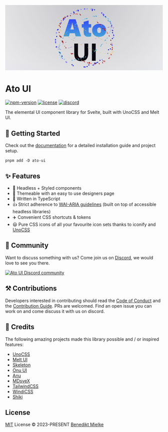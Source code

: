 ![Ato UI](./static/seo/ato-ui-banner-resized.png 'Ato UI')

# Ato UI

[![npm-version](https://img.shields.io/npm/v/ato-ui?logo=npm&color=cc3534&style=flat-square)](https://www.npmjs.com/package/ato-ui)
[![license](https://img.shields.io/badge/license-MIT-%23bada55?style=flat-square)](https://github.com/bennymi/ato-ui/blob/main/LICENSE)
[![discord](https://dcbadge.vercel.app/api/server/7PXN3fs3tN?style=flat-square)](https://discord.gg/7PXN3fs3tN)

The elemental UI component library for Svelte, built with UnoCSS and Melt UI.

## 🚀 Getting Started

Check out the [documentation](https://ato-ui.vercel.app/) for a detailed installation guide and project setup.

```shell
pnpm add -D ato-ui
```

## ✨ Features

- 🦄 Headless + Styled components
- 🎨 Themeable with an easy to use designers page
- 🎯 Written in TypeScript
- 👍 Strict adherence to [WAI-ARIA guidelines](https://www.w3.org/WAI/ARIA/apg/) (built on top of accessible headless libraries)
- ✈️ Convenient CSS shortcuts & tokens
- 😃 Pure CSS icons of all your favourite icon sets thanks to iconify and [UnoCSS](https://github.com/unocss/unocss)

## 👋 Community

Want to discuss something with us? Come join us on [Discord](https://discord.gg/7PXN3fs3tN), we would love to see you there.

<a href="https://discord.gg/7PXN3fs3tN" alt="Ato UI Discord community">
<picture>
  <source media="(prefers-color-scheme: dark)" srcset="https://invidget.switchblade.xyz/7PXN3fs3tN">
  <img alt="Ato UI Discord community" src="https://invidget.switchblade.xyz/7PXN3fs3tN?theme=dark">
</picture>
</a>

## ⚒️ Contributions

Developers interested in contributing should read the [Code of Conduct](./CODE_OF_CONDUCT.md) and the [Contribution Guide](./CONTRIBUTING.md). PRs are welcomed. Find an open issue you can work on and come discuss it with us on discord.

## 🌸 Credits

The following amazing projects made this library possible and / or inspired features:

- [UnoCSS](https://github.com/unocss/unocss)
- [Melt UI](https://github.com/melt-ui/melt-ui)
- [Skeleton](https://github.com/skeletonlabs/skeleton)
- [Onu UI](https://github.com/onu-ui/onu-ui)
- [Anu](https://github.com/jd-solanki/anu)
- [MDsveX](https://github.com/pngwn/mdsvex)
- [TailwindCSS](https://github.com/tailwindlabs/tailwindcss)
- [WindiCSS](https://windicss.org/)
- [Shiki](https://github.com/shikijs/shiki)

## License

[MIT](./LICENSE) License &copy; 2023-PRESENT [Benedikt Mielke](https://github.com/bennymi)
